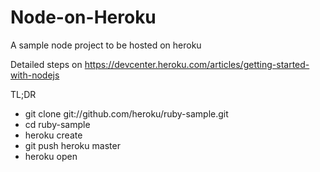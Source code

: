 Node-on-Heroku
==============

A sample node project to be hosted on heroku

Detailed steps on https://devcenter.heroku.com/articles/getting-started-with-nodejs

TL;DR

 * git clone git://github.com/heroku/ruby-sample.git
 * cd ruby-sample
 * heroku create
 * git push heroku master
 * heroku open
